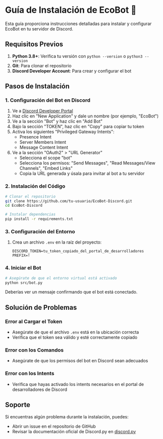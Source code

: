 # Guía de Instalación de EcoBot 🌱

Esta guía proporciona instrucciones detalladas para instalar y configurar EcoBot en tu servidor de Discord.

## Requisitos Previos

1. **Python 3.8+**: Verifica tu versión con `python --version` o `python3 --version`
2. **Git**: Para clonar el repositorio
3. **Discord Developer Account**: Para crear y configurar el bot

## Pasos de Instalación

### 1. Configuración del Bot en Discord

1. Ve a [Discord Developer Portal](https://discord.com/developers/applications)
2. Haz clic en "New Application" y dale un nombre (por ejemplo, "EcoBot")
3. Ve a la sección "Bot" y haz clic en "Add Bot"
4. Bajo la sección "TOKEN", haz clic en "Copy" para copiar tu token
5. Activa los siguientes "Privileged Gateway Intents":
   - Presence Intent
   - Server Members Intent
   - Message Content Intent
6. Ve a la sección "OAuth2" > "URL Generator"
   - Selecciona el scope "bot"
   - Selecciona los permisos: "Send Messages", "Read Messages/View Channels", "Embed Links"
   - Copia la URL generada y úsala para invitar al bot a tu servidor

### 2. Instalación del Código

```bash
# Clonar el repositorio
git clone https://github.com/tu-usuario/EcoBot-Discord.git
cd EcoBot-Discord

# Instalar dependencias
pip install -r requirements.txt
```

### 3. Configuración del Entorno

1. Crea un archivo `.env` en la raíz del proyecto:
   ```
   DISCORD_TOKEN=tu_token_copiado_del_portal_de_desarrolladores
   PREFIX=!
   ```


### 4. Iniciar el Bot

```bash
# Asegúrate de que el entorno virtual está activado
python src/bot.py
```

Deberías ver un mensaje confirmando que el bot está conectado.

## Solución de Problemas

### Error al Cargar el Token
- Asegúrate de que el archivo `.env` está en la ubicación correcta
- Verifica que el token sea válido y esté correctamente copiado

### Error con los Comandos
- Asegúrate de que los permisos del bot en Discord sean adecuados

### Error con los Intents
- Verifica que hayas activado los intents necesarios en el portal de desarrolladores de Discord

## Soporte

Si encuentras algún problema durante la instalación, puedes:
- Abrir un issue en el repositorio de GitHub
- Revisar la documentación oficial de Discord.py en [discord.py](https://discordpy.readthedocs.io/) 